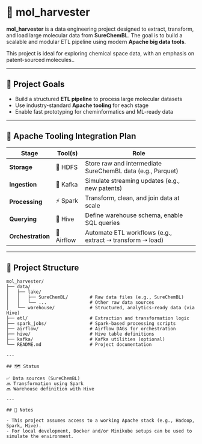 # 🧪 mol_harvester

**mol_harvester** is a data engineering project designed to extract, transform, and load large molecular data from **SureChemBL**. The goal is to build a scalable and modular ETL pipeline using modern **Apache big data tools**.

This project is ideal for exploring chemical space data, with an emphasis on patent-sourced molecules..

---

## 🚀 Project Goals

- Build a structured **ETL pipeline** to process large molecular datasets
- Use industry-standard **Apache tooling** for each stage
- Enable fast prototyping for cheminformatics and ML-ready data

---

## 🔧 Apache Tooling Integration Plan

| Stage        | Tool(s)         | Role                                                                 |
|--------------|-----------------|----------------------------------------------------------------------|
| **Storage**   | 🧱 HDFS          | Store raw and intermediate SureChemBL data (e.g., Parquet)           |
| **Ingestion** | 🔄 Kafka | Simulate streaming updates (e.g., new patents)                       |
| **Processing**| ⚡ Spark         | Transform, clean, and join data at scale                             |
| **Querying**  | 🐝 Hive          | Define warehouse schema, enable SQL queries                          |
| **Orchestration** | 📅 Airflow   | Automate ETL workflows (e.g., extract ➝ transform ➝ load)            |

---

## 📁 Project Structure

```text
mol_harvester/
├── data/
│   ├── lake/
│   │   ├── SureChemBL/        # Raw data files (e.g., SureChemBL)
│   │   └── ...                # Other raw data sources
│   └── warehouse/             # Structured, analytics-ready data (via Hive)
├── etl/                       # Extraction and transformation logic
├── spark_jobs/                # Spark-based processing scripts
├── airflow/                   # Airflow DAGs for orchestration
├── hive/                      # Hive table definitions
├── kafka/                     # Kafka utilities (optional)
└── README.md                  # Project documentation

---

## 🗺️ Status

✅ Data sources (SureChemBL)  
🔜 Transformation using Spark  
🔜 Warehouse definition with Hive

---

## 📌 Notes

- This project assumes access to a working Apache stack (e.g., Hadoop, Spark, Hive).
- For local development, Docker and/or Minikube setups can be used to simulate the environment.


